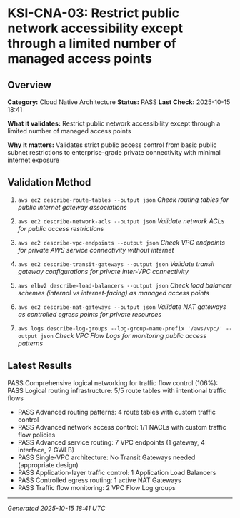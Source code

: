 # KSI-CNA-03: Restrict public network accessibility except through a limited number of managed access points

## Overview

**Category:** Cloud Native Architecture
**Status:** PASS
**Last Check:** 2025-10-15 18:41

**What it validates:** Restrict public network accessibility except through a limited number of managed access points

**Why it matters:** Validates strict public access control from basic public subnet restrictions to enterprise-grade private connectivity with minimal internet exposure

## Validation Method

1. `aws ec2 describe-route-tables --output json`
   *Check routing tables for public internet gateway associations*

2. `aws ec2 describe-network-acls --output json`
   *Validate network ACLs for public access restrictions*

3. `aws ec2 describe-vpc-endpoints --output json`
   *Check VPC endpoints for private AWS service connectivity without internet*

4. `aws ec2 describe-transit-gateways --output json`
   *Validate transit gateway configurations for private inter-VPC connectivity*

5. `aws elbv2 describe-load-balancers --output json`
   *Check load balancer schemes (internal vs internet-facing) as managed access points*

6. `aws ec2 describe-nat-gateways --output json`
   *Validate NAT gateways as controlled egress points for private resources*

7. `aws logs describe-log-groups --log-group-name-prefix '/aws/vpc/' --output json`
   *Check VPC Flow Logs for monitoring public access patterns*

## Latest Results

PASS Comprehensive logical networking for traffic flow control (106%): PASS Logical routing infrastructure: 5/5 route tables with intentional traffic flows
- PASS Advanced routing patterns: 4 route tables with custom traffic control
- PASS Advanced network access control: 1/1 NACLs with custom traffic flow policies
- PASS Advanced service routing: 7 VPC endpoints (1 gateway, 4 interface, 2 GWLB)
- PASS Single-VPC architecture: No Transit Gateways needed (appropriate design)
- PASS Application-layer traffic control: 1 Application Load Balancers
- PASS Controlled egress routing: 1 active NAT Gateways
- PASS Traffic flow monitoring: 2 VPC Flow Log groups

---
*Generated 2025-10-15 18:41 UTC*